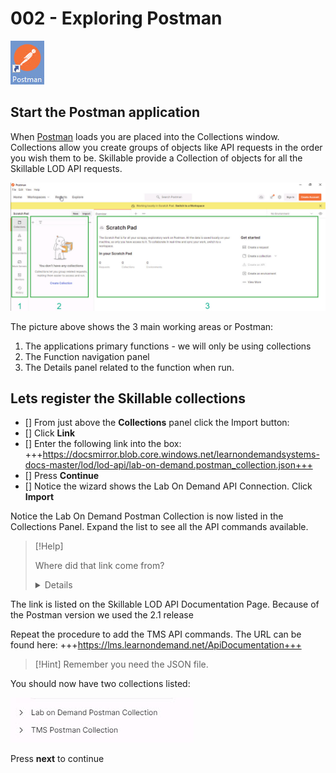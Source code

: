# 002 - Exploring Postman

![image](images/2022-03-07_12-25-24.jpg)

## Start the Postman application

When [Postman](https://www.postman.com/) loads you are placed into the Collections window.  Collections allow you create groups of objects like API requests in the order you wish them to be.  Skillable provide a Collection of objects for all the Skillable LOD API requests.  

![image](images/2022-03-07_12-33-36.jpg)

The picture above shows the 3 main working areas or Postman:

1. The applications primary functions - we will only be using collections
1. The Function navigation panel
1. The Details panel related to the function when run.

## Lets register the Skillable collections

- [] From just above the **Collections** panel click the Import button:
- [] Click **Link**
- [] Enter the following link into the box: +++https://docsmirror.blob.core.windows.net/learnondemandsystems-docs-master/lod/lod-api/lab-on-demand.postman_collection.json+++
- [] Press **Continue**
- [] Notice the wizard shows the Lab On Demand API Connection.  Click **Import**

Notice the Lab On Demand Postman Collection is now listed in the Collections Panel.  Expand the list to see all the API commands available.

>[!Help]<summary> Where did that link come from?</summary>
><details>
  The link is listed on the Skillable LOD API Documentation Page.  Because of the Postman version we used the 2.1 release
  </details>

Repeat the procedure to add the TMS API commands.  The URL can be found here: +++https://lms.learnondemand.net/ApiDocumentation+++

>[!Hint] Remember you need the JSON file.

You should now have two collections listed: 

![image](images/2022-03-07_12-52-28.jpg)

Press **next** to continue

